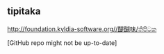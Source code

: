 tipitaka
--------

http://foundation.kyldia-software.org//醍醐味/තිපිටක

[GitHub repo might not be up-to-date]

